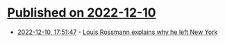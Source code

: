 # [Published on 2022-12-10](index.md)

* [2022-12-10, 17:51:47](https://news.ycombinator.com/item?id=33934789) - [Louis Rossmann explains why he left New York](https://www.youtube.com/watch?v=nSlGTVInDOI)
